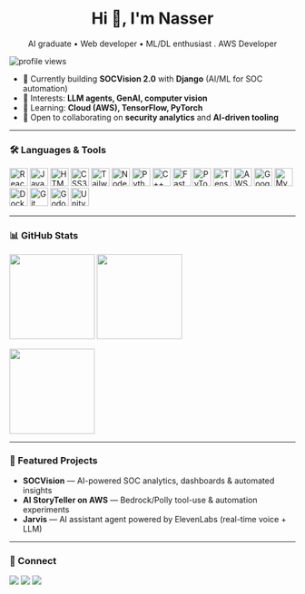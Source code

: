 <!-- Profile README for Nasser-Alzaid -->

<h1 align="center">Hi 👋, I'm Nasser</h1>
<p align="center">AI graduate • Web developer • ML/DL enthusiast .  AWS Developer</p>

<p align="left">
  <img src="https://komarev.com/ghpvc/?username=Nasser-Alzaid&label=Profile%20views&style=flat" alt="profile views" />
</p>

- 🔭 Currently building **SOCVision 2.0** with **Django** (AI/ML for SOC automation)  
- 🧠 Interests: **LLM agents, GenAI, computer vision**  
- 🌱 Learning: **Cloud (AWS), TensorFlow, PyTorch**  
- 🤝 Open to collaborating on **security analytics** and **AI-driven tooling**

---

### 🛠️ Languages & Tools
<p>
  <img alt="React" src="https://cdn.jsdelivr.net/gh/devicons/devicon/icons/react/react-original.svg" height="32"/>
  <img alt="JavaScript" src="https://cdn.jsdelivr.net/gh/devicons/devicon/icons/javascript/javascript-original.svg" height="32"/>
  <img alt="HTML5" src="https://cdn.jsdelivr.net/gh/devicons/devicon/icons/html5/html5-plain.svg" height="32"/>
  <img alt="CSS3" src="https://cdn.jsdelivr.net/gh/devicons/devicon/icons/css3/css3-plain.svg" height="32"/>
  <img alt="Tailwind CSS" src="https://cdn.jsdelivr.net/gh/devicons/devicon/icons/tailwindcss/tailwindcss-original.svg" height="32"/>
  <img alt="Node.js" src="https://cdn.jsdelivr.net/gh/devicons/devicon/icons/nodejs/nodejs-original.svg" height="32"/>
  <img alt="Python" src="https://cdn.jsdelivr.net/gh/devicons/devicon/icons/python/python-original.svg" height="32"/>
  <img alt="C++" src="https://cdn.jsdelivr.net/gh/devicons/devicon/icons/cplusplus/cplusplus-original.svg" height="32"/>
  <img alt="FastAPI" src="https://cdn.jsdelivr.net/gh/devicons/devicon/icons/fastapi/fastapi-original.svg" height="32"/>
  <img alt="PyTorch" src="https://cdn.jsdelivr.net/gh/devicons/devicon/icons/pytorch/pytorch-original.svg" height="32"/>
  <img alt="TensorFlow" src="https://cdn.jsdelivr.net/gh/devicons/devicon/icons/tensorflow/tensorflow-original.svg" height="32"/>
  <img alt="AWS" src="https://cdn.jsdelivr.net/gh/devicons/devicon/icons/amazonwebservices/amazonwebservices-original-wordmark.svg" height="32"/>
  <img alt="Google Cloud" src="https://cdn.jsdelivr.net/gh/devicons/devicon/icons/googlecloud/googlecloud-original.svg" height="32"/>
  <img alt="MySQL" src="https://cdn.jsdelivr.net/gh/devicons/devicon/icons/mysql/mysql-original.svg" height="32"/>
  <img alt="Docker" src="https://cdn.jsdelivr.net/gh/devicons/devicon/icons/docker/docker-original.svg" height="32"/>
  <img alt="Git" src="https://cdn.jsdelivr.net/gh/devicons/devicon/icons/git/git-original.svg" height="32"/>
  <img alt="Godot" src="https://cdn.jsdelivr.net/gh/devicons/devicon/icons/godot/godot-original.svg" height="32"/>
  <img alt="Unity" src="https://cdn.jsdelivr.net/gh/devicons/devicon/icons/unity/unity-original.svg" height="32"/>
</p>

---

### 📊 GitHub Stats
<p>
  <img src="https://github-readme-stats.vercel.app/api?username=Nasser-Alzaid&show_icons=true&rank_icon=github&hide_border=true" height="150" />
  <img src="https://github-readme-stats.vercel.app/api/top-langs/?username=Nasser-Alzaid&layout=compact&hide_border=true" height="150" />
</p>
<p>
  <img src="https://streak-stats.demolab.com?user=Nasser-Alzaid&hide_border=true" height="150" />
</p>

---

### 🚀 Featured Projects
- **SOCVision** — AI-powered SOC analytics, dashboards & automated insights   
- **AI StoryTeller on AWS** — Bedrock/Polly tool-use & automation experiments
- **Jarvis** — AI assistant agent powered by ElevenLabs (real-time voice + LLM)

---

### 🔗 Connect
<a href="mailto:na99er.mg@gmail.com"><img src="https://img.shields.io/badge/Email-Contact-red?logo=gmail" /></a>
<a href="https://www.linkedin.com/in/nasser-alzaid-7b6886212/"><img src="https://img.shields.io/badge/LinkedIn-Profile-blue?logo=linkedin" /></a>
<a href="https://x.com/Naz_Junior0">
  <img src="https://img.shields.io/badge-black?/Twitter-@Naz_Junior0-black?logo=x&logoColor=white" />
</a>
